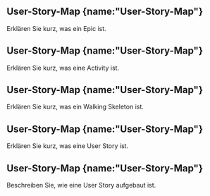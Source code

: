 ## User-Story-Map {name:"User-Story-Map"}
<p>Erklären Sie kurz, was ein Epic ist.</p>

## User-Story-Map {name:"User-Story-Map"}
<p>Erklären Sie kurz, was eine Activity ist.</p>

## User-Story-Map {name:"User-Story-Map"}
<p>Erklären Sie kurz, was ein Walking Skeleton ist.</p>

## User-Story-Map {name:"User-Story-Map"}
<p>Erklären Sie kurz, was eine User Story ist.</p>

## User-Story-Map {name:"User-Story-Map"}
<p>Beschreiben Sie, wie eine User Story aufgebaut ist.</p>